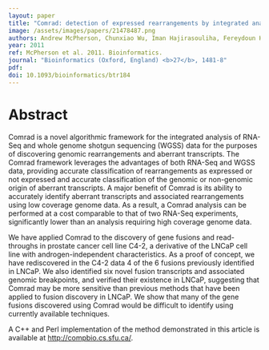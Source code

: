 ```yaml
---
layout: paper
title: "Comrad: detection of expressed rearrangements by integrated analysis of RNA-Seq and low coverage genome sequence data."
image: /assets/images/papers/21478487.png
authors: Andrew McPherson, Chunxiao Wu, Iman Hajirasouliha, Fereydoun Hormozdiari, Faraz Hach, Anna Lapuk, Stanislav Volik, Sohrab Shah, Colin Collins, S Cenk Sahinalp
year: 2011
ref: McPherson et al. 2011. Bioinformatics.
journal: "Bioinformatics (Oxford, England) <b>27</b>, 1481-8"
pdf: 
doi: 10.1093/bioinformatics/btr184
---
```


# Abstract

Comrad is a novel algorithmic framework for the integrated analysis of RNA-Seq and whole genome shotgun sequencing (WGSS) data for the purposes of discovering genomic rearrangements and aberrant transcripts. The Comrad framework leverages the advantages of both RNA-Seq and WGSS data, providing accurate classification of rearrangements as expressed or not expressed and accurate classification of the genomic or non-genomic origin of aberrant transcripts. A major benefit of Comrad is its ability to accurately identify aberrant transcripts and associated rearrangements using low coverage genome data. As a result, a Comrad analysis can be performed at a cost comparable to that of two RNA-Seq experiments, significantly lower than an analysis requiring high coverage genome data.

We have applied Comrad to the discovery of gene fusions and read-throughs in prostate cancer cell line C4-2, a derivative of the LNCaP cell line with androgen-independent characteristics. As a proof of concept, we have rediscovered in the C4-2 data 4 of the 6 fusions previously identified in LNCaP. We also identified six novel fusion transcripts and associated genomic breakpoints, and verified their existence in LNCaP, suggesting that Comrad may be more sensitive than previous methods that have been applied to fusion discovery in LNCaP. We show that many of the gene fusions discovered using Comrad would be difficult to identify using currently available techniques.

A C++ and Perl implementation of the method demonstrated in this article is available at http://compbio.cs.sfu.ca/.

